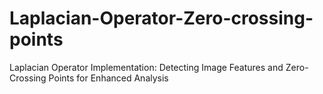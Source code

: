 # Laplacian-Operator-Zero-crossing-points
Laplacian Operator Implementation: Detecting Image Features and Zero-Crossing Points for Enhanced Analysis
